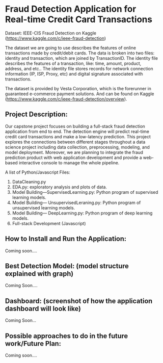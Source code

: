 # Fraud Detection Application for Real-time Credit Card Transactions
 
Dataset: IEEE-CIS Fraud Detection on Kaggle (https://www.kaggle.com/c/ieee-fraud-detection)

The dataset we are going to use describes the features of  online transactions made by  credit/debit cards. The data is broken into two files: identity and transaction, which are joined by TransactionID.  The identity file describes the features of a transaction, like: time, amount, product, address, and etc.. The identity file stores records for network connection information (IP, ISP, Proxy, etc) and digital signature associated with transactions.
 
The dataset is provided by Vesta Corporation, which is the forerunner in guaranteed e-commerce payment solutions. And can be found on Kaggle (https://www.kaggle.com/c/ieee-fraud-detection/overview).
 
## Project Description:
Our capstone project focuses on building a full-stack fraud detection application from end to end. The detection engine will predict real-time credit card transactions and make a low-latency prediction. This project explores the connections between different stages throughout a data science project including data collection, preprocessing, modeling, and model deployment. Moreover, we are planning to integrate the fraud prediction product with web application development and provide a web-based interactive console to manage the whole pipeline. 
 
A list of Python/Javascript Files:
1. DataCleaning.py
2. EDA.py:  exploratory analysis and plots of data.
3. Model Building—SupervisedLearning.py: Python program of supervised learning models.
4. Model Building— UnsupervisedLeraning.py: Python program of unsupervised learning models.
5. Model Building— DeepLearning.py: Python program of deep learning models.
6. Full-stack Development (Javascript)
 
 
## How to Install and Run the Application:
 
Coming soon….
 
## Best Detection Model: (model structure explained with graph)
Coming Soon….
 
 
## Dashboard:  (screenshot of how the application dashboard will look like)
Coming Soon…
 
 
## Possible approaches to do in the future work/Future Plan:
 
Coming soon….


